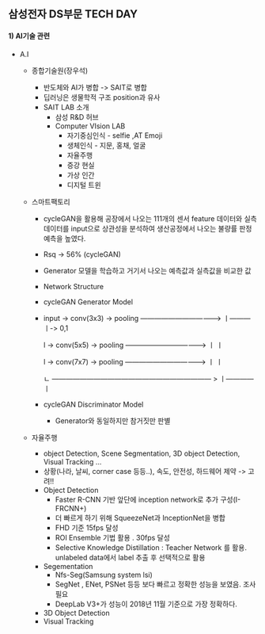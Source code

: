 ## 삼성전자 DS부문 TECH DAY

#### 1) AI기술 관련

* A.I 

  * 종합기술원(장우석)

    * 반도체와 AI가 병합 -> SAIT로 병합
    * 딥러닝은 생물학적 구조 position과 유사
    * SAIT LAB 소개
      * 삼성 R&D 허브
      * Computer VIsion LAB
        * 자기중심인식 - selfie ,AT Emoji
        * 생체인식 - 지문, 홍채, 얼굴
        * 자율주행
        * 증강 현실
        * 가상 인간
        * 디지털 트윈

  * 스마트팩토리

    * cycleGAN을 활용해 공장에서 나오는 111개의 센서 feature 데이터와 실측 데이터를 input으로 상관성을 분석하여 생산공정에서 나오는 불량률 판정 예측을 높였다. 

    * Rsq -> 56% (cycleGAN)

    * Generator 모델을 학습하고 거기서 나오는 예측값과 실측값을 비교한 값

    *  Network Structure

    *  cycleGAN Generator Model

      * input -> conv(3x3) -> pooling ————————————> ㅣ——— ㅣ-> 0,1

           l       -> conv(5x5) -> pooling ————————————> ㅣ            ㅣ

           l       -> conv(7x7) -> pooling ————————————> ㅣ            ㅣ

           ㄴ  ——————————————————————— > ㅣ————ㅣ

    * cycleGAN Discriminator Model

      * Generator와 동일하지만 참거짓만 판별

  * 자율주행

    * object Detection, Scene Segmentation, 3D object Detection, Visual Tracking ...
    * 상황(나라, 날씨, corner case 등등..), 속도, 안전성, 하드웨어 제약 -> 고려!!
    * Object Detection
      * Faster R-CNN 기반 앞단에 inception network로 추가 구성(I-FRCNN+)
      * 더 빠르게 하기 위해 SqueezeNet과 InceptionNet을 병합
      * FHD 기준 15fps 달성
      * ROI Ensemble 기법 활용 . 30fps 달성
      * Selective Knowledge Distillation : Teacher Network 를 활용. unlabeled data에서 label 추출 후 선택적으로 활용
    * Segementation
      * Nfs-Seg(Samsung system lsi)
      * SegNet , ENet, PSNet 등등 보다 빠르고 정확한 성능을 보였음. 조사 필요
      * DeepLab V3+가 성능이 2018년 11월 기준으로 가장 정확하다. 
    * 3D Object Detection
    * Visual Tracking



